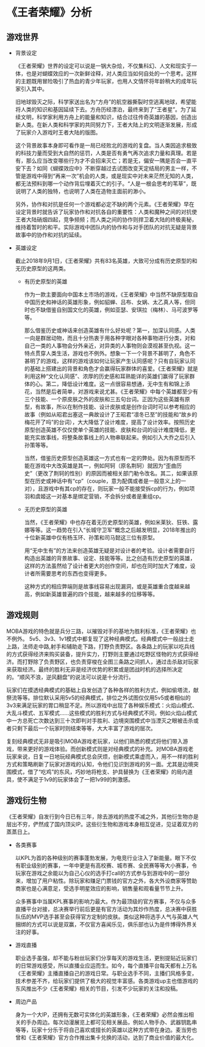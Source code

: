 # 《王者荣耀》分析
## 游戏世界
* 背景设定
   
   《王者荣耀》世界的设定可以说是一锅大杂烩，不仅集科幻、人文和现实于一体，也是对蝴蝶效应的一次新鲜诠释，对人类应当如何自处的一个思考。这样的主题既用冒险吸引了热血的青少年玩家，也用人文情怀将年龄稍大的成年玩家引入其中。
   
   旧地球毁灭之际，科学家送出名为“方舟”的航空器撕裂时空逃离地球，希望能将人类的知识和基因延续下去。方舟历经漂泊，最终来到了“王者星”。为了延续文明，科学家利用方舟上的能量和知识，结合过往传奇英雄的基因，创造出新人类。在新人类和科学家的共同努力下，王者大陆上的文明逐渐发展，形成了玩家介入游戏时王者大陆的版图。

   这个背景故事本身即可看作是一局已经败北的游戏的复盘。当人类因追求极致的科技力量而受到大自然的惩罚，人类是否有勇气再次追求力量和真理。若是有，那么应当改变哪些行为才不会招来灭亡；若是无，偏安一隅是否会一直平安下去？如同《蝴蝶效应中》不断穿越过去试图改变天定结局的男主一样，不管是游戏中得到“再来一次”机会的人类，或是现实中对未来茫然无知的人类，都无法预料到哪一个动作背后埋着灭亡的引子。“人是一根会思考的苇草”，既说明了人类的独特，也说明了人类在造物主面前的渺小。

   另外，协作和对抗是任何一个游戏都必定不缺的两个元素。《王者荣耀》早在设定背景时就告诉了玩家协作和对抗各自的重要性：人类和魔种之间的对抗使王者大陆硝烟四起，竞争频频；而人类之间的协作则捍卫着大陆的终极奥秘，维持着暂时的和平。实际游戏中团队内的协作和与对手团队的对抗无疑是背景故事中的协作和对抗的延续。

* 英雄设定

    截止2018年9月1日，《王者荣耀》共有83名英雄，大致可分成有历史原型的和无历史原型的这两类。
    * 有历史原型的英雄
    
        作为一款主要面向中国本土市场的游戏，《王者荣耀》中当然不缺原型取自中国历史和神话的英雄形象，例如貂蝉、吕布、女娲、太乙真人等，但同时也不缺借鉴自别国文化的英雄，例如亚瑟、安琪拉（梅林）、马可波罗等等。
        
        那么借鉴历史或神话来创造英雄有什么好处呢？第一，加深认同感。人类一向是群居动物，而且十分热衷于用各种字眼对各种事物进行分类，对和自己一类的人事物会分外亲近，对异类的人事物则会漠视甚至仇视。这一特点贯穿人类生活，游戏也不例外。想象一下一个背景不甚明了，角色不甚明了的游戏，这样的游戏该如何让玩家产生认同感呢？只有自玩家认同的基础上搭建出的背景和角色才会赢得玩家群体的喜爱。《王者荣耀》就是利用这种“文化认同感”、浓厚的历史感和耳熟能详的英雄们赢得了玩家群体的心。第二，降低设计难度。这一点很容易想通，无中生有和锦上添花，当然是后者简单，对游戏来说尤甚。《王者荣耀》中每个英雄都至少有三个技能、一个原皮肤之外的皮肤和三五句台词。正因为这些英雄有原型，有故事，所以在制作技能、设计皮肤或是创作台词时可以参考相应的故事（例如从昭君出塞这一典故设计了王昭君“凛冬已至”的技能和“故乡的梅花开了吗”的台词），大大降低了设计难度，提高了设计效率。按照历史原型创造英雄不仅仅使单个英雄的技能、皮肤和台词的设计难度降低，更能充实故事线，将整条故事线上的人物串联起来。例如引入大乔之后引入孙策等等。

        当然，借鉴历史原型创造英雄这一方式也有一定的弊处。因为有原型而不能在游戏中大改英雄是其一，例如阿轲（原名荆轲）就因为“歪曲历史”（更改了荆轲的性别）的原因而被相关部门勒令改名。其二，如果该原型在历史或神话中有“cp”（couple，意为配偶或者是一般意义上的一对），且游戏中有其cp的存在，则玩家一般不能接受拆cp的行为，例如项羽和虞姬这一对基本是绑定营销，不会拆分或者是重组cp。

    * 无历史原型的英雄

       当然，《王者荣耀》中也存在着无历史原型的英雄，例如米莱狄、狂铁、露娜等等。这一趋势在引入“长城守卫军”概念之后越发明显，2018年推出的十位新英雄中仅有杨玉环、孙策和司马懿这三位有原型。

       用“无中生有”的方法来创造英雄无疑是对设计者的考验。设计者需要自行构造出英雄的背景故事、设定、技能等等。比之创造有历史原型的英雄，这样的方法虽然给了设计者更大的创作空间，却也在同时加大了难度，设计者所需要思考的东西也变得更多。

        这种方式的相应弊端则是故事线容易出现漏洞，或是英雄重合度越来越高，例如新英雄普遍的四个技能，越来越多的位移等等。

## 游戏规则

MOBA游戏的特色就是兵分三路，以摧毁对手的基地为胜利标准，《王者荣耀》也不例外。
5v5、3v3、1v1模式中都复现了这种经典模式。经典模式中一般战士走上路，法师走中路,射手和辅助走下路，打野负责野区。各条路上的玩家以吃兵线的方式获得经济来购买装备，提升实力，打野则主要通过吃野区怪物的方式获得经济。而打野除了负责野区，也负责穿梭在全图三条路之间抓人，通过击杀敌对玩家来获取经济。最终的胜利无非是经济优势的积累或是团战时机的选择所决定的。“顺风不浪，逆风翻盘”的说法可以说是十分流行。

玩家们在摸透经典模式的基础上自发创造了各种各样的胜利方式，例如偷塔流，献祭流等等。排位默认采用5v5的经典模式，排位之外试图仅仅用5v5或者相似的3v3来满足玩家的胃口稍显不足。所以游戏中出现了各种娱乐模式：火焰山模式、大乱斗模式、五军模式......这些模式的胜利方式与经典模式不同，例如火焰山模式中一方总死亡次数达到三十次即判对手胜利、边境突围模式中当湮灭之眼被击杀或者只剩下最后一个玩家时则结束等等，大大丰富了游戏的层次。
        
复刻经典模式无非是吸引MOBA游戏老玩家，以他们熟悉的模式将他们带入游戏，带来更好的游戏体验。而创新模式则是对经典模式的补充。对MOBA游戏老玩家来说，日复一日地玩经典模式总会厌烦，创新模式乘虚而入，用不一样的胜利方式和策略刷新了玩家对游戏的认知，令他们见识到游戏的另一面。尤其是边境突围模式，借了“吃鸡”的东风，巧妙地将枪支、护具替换为《王者荣耀》的局内道具，使不满足于1v9的玩家体会了一把1v99的刺激感。

## 游戏衍生物

《王者荣耀》自发行到今日已有三年，除去游戏的热度不减之外，其他衍生物亦是层出不穷，俨然成了国内顶尖IP。这些衍生物和游戏本身相互促进，见证着双方的蒸蒸日上。
* 各类赛事

    以KPL为首的各种级别的赛事蓬勃发展，为电竞行业注入了新能量。眼下不仅有职业级别的赛事，一年中更是有高校赛、城市赛、全民赛等等大小赛事，令玩家在游戏之余能以为自己心仪的选手打call的方式参与到游戏中的一部分来，增加了用户粘性。除玩家和赚足门票钱的官方之外，各大外设商家等赞助商家也是心满意足，受选手明星效应的影响，销售量和观看量节节上升。
    
    众多赛事中当属KPL赛事的影响力最大。作为最顶级的官方赛事，不仅与众多直播平台对接，总决赛举行前后更是有官方活动为其炒作热度，总决赛中获胜队伍的MVP选手甚至会获得官方定制的皮肤。类似这种将选手人气与英雄人气捆绑的方式可以说是双赢，不仅官方喜闻乐见，俱乐部也认为是件博得外界关注的好事。

* 游戏直播
    
    职业选手虽强，却不能与粉丝玩家们分享每天的游戏生活，更别提贴近玩家们的日常游戏感受，所以直播业应运而生。如今，每个直播平台每天都有上万名《王者荣耀》主播直播自己的游戏日常。与职业选手不同，主播们风格多变，技术参差不齐，给玩家们提供了极大的视觉丰富感。各类游戏up主也借游戏的东风推出不少《王者荣耀》相关的节目，引发不少玩家的关注和投稿。


* 周边产品

    身为一个大IP，还拥有无数可实体化的英雄形象，《王者荣耀》必然会推出相关的手办周边。每次动漫展览上都可见相关展品，例如人物手办、武器钥匙串等等，玩家十分乐于将自己喜欢或擅长的英雄以这种方式带在身边。麦当劳也曾和《王者荣耀》官方合作推出集卡兑换的活动，达到了商业价值的最大化。
   
   


   